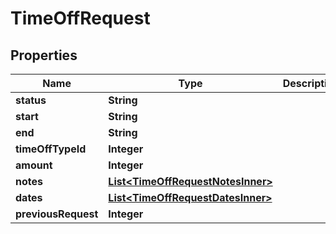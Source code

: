 

# TimeOffRequest


## Properties

| Name | Type | Description | Notes |
|------------ | ------------- | ------------- | -------------|
|**status** | **String** |  |  [optional] |
|**start** | **String** |  |  [optional] |
|**end** | **String** |  |  [optional] |
|**timeOffTypeId** | **Integer** |  |  [optional] |
|**amount** | **Integer** |  |  [optional] |
|**notes** | [**List&lt;TimeOffRequestNotesInner&gt;**](TimeOffRequestNotesInner.md) |  |  [optional] |
|**dates** | [**List&lt;TimeOffRequestDatesInner&gt;**](TimeOffRequestDatesInner.md) |  |  [optional] |
|**previousRequest** | **Integer** |  |  [optional] |



